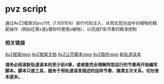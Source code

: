 # pvz script
通过AvZ2框架对pvz1代（1.1051EN）进行代码注入，从而实现对战中对植物的精密操作（例如在第x波y厘秒时使用z植物），以完成P系节奏的精准控制

### 相关链接
[AvZ框架repo](https://github.com/vector-wlc/AsmVsZombies)
[AvZ框架文档](https://github.com/vector-wlc/AsmVsZombies/blob/master/tutorial/01start.md)
[AvZ公开脚本repo](https://github.com/qrmd0/AvZScript)
[AvZ插件repo](https://github.com/qrmd0/AvZLib)
[新轨道读本](https://www.bilibili.com/read/cv17164645/)

**请务必阅读新轨道读本的至少前4章，或者能完全理解阵型运行的节奏再开始编写脚本。脚本只是工具，服务于用轨道语言描述的运阵节奏，搞清主次关系，切勿舍本逐末。**
